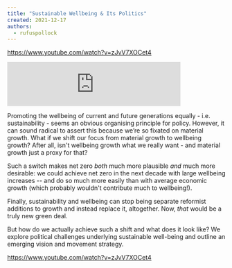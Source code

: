 ```yaml
---
title: "Sustainable Wellbeing & Its Politics"
created: 2021-12-17
authors: 
  - rufuspollock
---
```


https://www.youtube.com/watch?v=zJvV7XOCet4

<iframe src="https://anchor.fm/life-itself/embed/episodes/Introduction-to-Sustainable-Wellbeing-with-Liam-Kavanagh-e1brpro" height="102px" width="400px" frameborder="0" scrolling="no"></iframe>

Promoting the wellbeing of current and future generations equally - i.e. sustainability - seems an obvious organising principle for policy. However, it can sound radical to assert this because we’re so fixated on material growth. What if we shift our focus from material growth to wellbeing growth? After all, isn't wellbeing growth what we really want - and material growth just a proxy for that?

Such a switch makes net zero _both_ much more plausible _and_ much more desirable: we could achieve net zero in the next decade with large wellbeing increases -- and do so much more easily than with average economic growth (which probably wouldn't contribute much to wellbeing!).

Finally, sustainability and wellbeing can stop being separate reformist additions to growth and instead replace it, altogether. Now, _that_ would be a truly new green deal.

But how do we actually achieve such a shift and what does it look like? We explore political challenges underlying sustainable well-being and outline an emerging vision and movement strategy.

https://www.youtube.com/watch?v=zJvV7XOCet4

